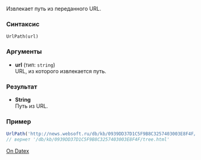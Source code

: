 Извлекает путь из переданного URL.

### Синтаксис
`UrlPath(url)`

### Аргументы
- **url** (тип: `string`)  
    URL, из которого извлекается путь.

### Результат
- **String**  
    Путь из URL.

### Пример
``` js
UrlPath('http://news.websoft.ru/db/kb/0939DD37D1C5F9B8C3257403003E8F4F/tree.html') 
// вернет '/db/kb/0939DD37D1C5F9B8C3257403003E8F4F/tree.html'
```

[On Datex](http://docs.datex.ru/article.htm?id=5620276892448878842)